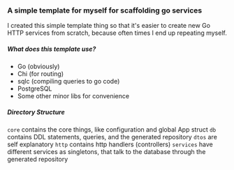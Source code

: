 ### A simple template for myself for scaffolding go services

I created this simple template thing so that it's easier to create new Go HTTP services from scratch, because often times I end up repeating myself.

##### What does this template use?

- Go (obviously)
- Chi (for routing)
- sqlc (compiling queries to go code)
- PostgreSQL
- Some other minor libs for convenience

##### Directory Structure

`core` contains the core things, like configuration and global App struct
`db` contains DDL statements, queries, and the generated repository
`dtos` are self explanatory
`http` contains http handlers (controllers)
`services` have different services as singletons, that talk to the database through the generated repository
